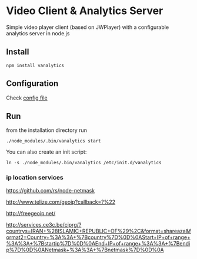 # Video Client & Analytics Server #
  
  Simple video player client (based on JWPlayer) with a configurable analytics server in node.js
   
   
## Install ##

    npm install vanalytics

## Configuration ##

  Check [config file](config.js) 

## Run ##
from the installation directory run
    
    ./node_modules/.bin/vanalytics start
    
    
You can also create an init script:
    
    ln -s ./node_modules/.bin/vanalytics /etc/init.d/vanalytics
    
    
### ip location services ###

  https://github.com/rs/node-netmask
  
  http://www.telize.com/geoip?callback=?%22
  
  http://freegeoip.net/
  
  http://services.ce3c.be/ciprg/?countrys=IRAN+%28ISLAMIC+REPUBLIC+OF%29%2C&format=shareaza&format2=Country+%3A%3A+%7Bcountry%7D%0D%0AStart+IP+of+range+%3A%3A+%7Bstartip%7D%0D%0AEnd+IP+of+range+%3A%3A+%7Bendip%7D%0D%0ANetmask+%3A%3A+%7Bnetmask%7D%0D%0A
